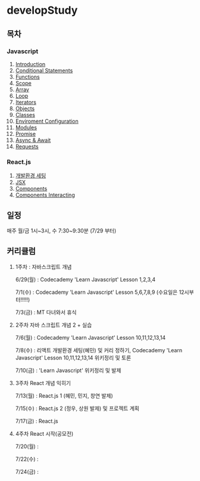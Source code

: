 # developStudy

## 목차

### Javascript

1. [Introduction](./Javascript/Javascript_01_Introduction.md)
2. [Conditional Statements](./Javascript/Javascript_02_Conditional-Statements.md)
3. [Functions](./Javascript/Javascript_03_Functions.md)
4. [Scope](./Javascript/Javascript_04_Scope.md)
5. [Array](./Javascript/Javascript_05_Array.md)
6. [Loop](./Javascript/Javascript_06_Loop.md)
7. [Iterators](./Javascript/Javascript_07_Iterators.md)
8. [Objects](./Javascript/Javascript_08_Objects.md)
9. [Classes](./Javascript/Javascript_09_Classes.md)
10. [Enviroment Configuration](./Javascript/Javascript_10_Enviroment-Configuration.md)
11. [Modules](./Javascript/Javascript_11_Modules.md)
12. [Promise](./Javascript/Javascript_12_Promise.md)
13. [Async & Await](./Javascript/Javascript_13_Async&Await.md)
14. [Requests](./Javascript/Javascript_14_Requests.md)

### React.js

1. [개발환경 세팅](./React.js/React_00_개발환경-세팅.md)
2. [JSX](./React.js/React_01.1_JSX.md)
3. [Components](./React.js/React_01.2_Components.md)
4. [Components Interacting](./React.js/React_01.3_Components-Interacting.md)

## 일정

매주 월/금 1시~3시, 수 7:30~9:30분 (7/29 부터)

## 커리큘럼

1. 1주차 : 자바스크립트 개념

   6/29(월) : Codecademy 'Learn Javascript' Lesson 1,2,3,4

   7/1(수) : Codecademy 'Learn Javascript' Lesson 5,6,7,8,9 (수요일은 12시부터!!!!!)

   7/3(금) : MT 다녀와서 휴식

2) 2주차 자바 스크립트 개념 2 + 실습

   7/6(월) : Codecademy 'Learn Javascript' Lesson 10,11,12,13,14

   7/8(수) : 리액트 개발환경 세팅(혜민) 및 커리 정하기, Codecademy 'Learn Javascript' Lesson 10,11,12,13,14 위키정리 및 토론

   7/10(금) : 'Learn Javascript' 위키정리 및 발제

3. 3주차 React 개념 익히기

   7/13(월) : React.js 1 (혜민, 민지, 창연 발제)

   7/15(수) : React.js 2 (정우, 상원 발제) 및 프로젝트 계획

   7/17(금) : React.js 

4) 4주차 React 시작(공모전)

   7/20(월) :

   7/22(수) :

   7/24(금) :

